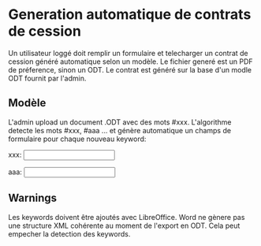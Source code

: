 # Generation automatique de contrats de cession
Un utilisateur loggé doit remplir un formulaire et telecharger un contrat de cession généré automatique selon un modèle.
Le fichier generé est un PDF de préference, sinon un ODT.
Le contrat est généré sur la base d'un modle ODT fournit par l'admin.


## Modèle
L'admin upload un document .ODT avec des mots #xxx. 
L'algorithme detecte les mots #xxx, #aaa ... et génère automatique un champs de formulaire pour chaque nouveau keyword:

xxx: <input type="text" required>

aaa: <input type="text" required>


## Warnings
Les keywords doivent être ajoutés avec LibreOffice. Word ne gènere pas une structure XML cohérente au moment de l'export en ODT. Cela peut empecher la detection des keywords. 
